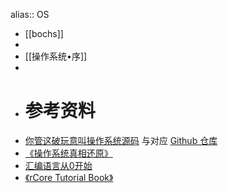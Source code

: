 alias:: OS
- [[bochs]]
-
- [[操作系统•序]]
-
- # 参考资料
- [你管这破玩意叫操作系统源码](https://mp.weixin.qq.com/mp/appmsgalbum?__biz=Mzk0MjE3NDE0Ng==&action=getalbum&album_id=2123743679373688834&scene=173&subscene=&sessionid=undefined&enterid=1642862477&from_msgid=2247500596&from_itemidx=1&count=3&nolastread=1#wechat_redirect) 与对应 [Github 仓库](https://github.com/sunym1993/flash-linux0.11-talk)
- [《操作系统真相还原》](https://m.douban.com/book/subject/26745156/)
- [汇编语言从0开始](https://study.163.com/course/courseMain.htm?courseId=1004561002&_trace_c_p_k2_=854066334e9942d09a6b7134851739ed)
- [《rCore Tutorial Book》](https://rcore-os.github.io/rCore-Tutorial-Book-v3/)